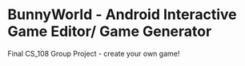 # BunnyWorld - Android Interactive Game Editor/ Game Generator
Final CS_108  Group Project - create your own game!
